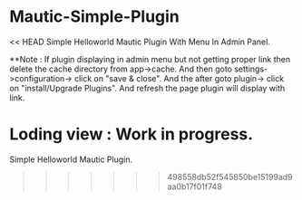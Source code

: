 # Mautic-Simple-Plugin

<< HEAD
Simple Helloworld Mautic Plugin With Menu In Admin Panel.


**Note : If plugin displaying in admin menu but not getting proper link then delete the cache directory from app->cache. 
	  And then goto settings->configuration-> click on "save & close". 
	  And the after goto plugin-> click on "install/Upgrade Plugins". And refresh the page plugin will display with link.



Loding view : Work in progress.
=======
Simple Helloworld Mautic Plugin.
>>>>>>> 498558db52f545850be15199ad9aa0b17f01f748
